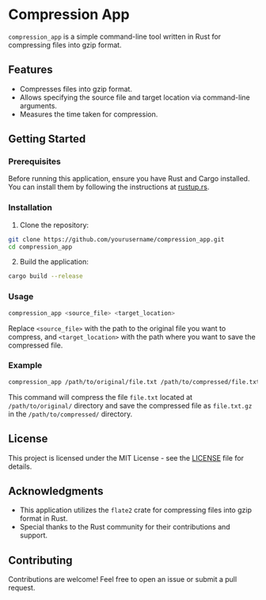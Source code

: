 # Compression App

`compression_app` is a simple command-line tool written in Rust for compressing files into gzip format.

## Features

- Compresses files into gzip format.
- Allows specifying the source file and target location via command-line arguments.
- Measures the time taken for compression.

## Getting Started

### Prerequisites

Before running this application, ensure you have Rust and Cargo installed. You can install them by following the instructions at [rustup.rs](https://rustup.rs/).

### Installation

1. Clone the repository:

```bash
git clone https://github.com/yourusername/compression_app.git
cd compression_app
```

2. Build the application:

```bash
cargo build --release
```

### Usage

```bash
compression_app <source_file> <target_location>
```

Replace `<source_file>` with the path to the original file you want to compress, and `<target_location>` with the path where you want to save the compressed file.

### Example

```bash
compression_app /path/to/original/file.txt /path/to/compressed/file.txt.gz
```

This command will compress the file `file.txt` located at `/path/to/original/` directory and save the compressed file as `file.txt.gz` in the `/path/to/compressed/` directory.

## License

This project is licensed under the MIT License - see the [LICENSE](LICENSE) file for details.

## Acknowledgments

- This application utilizes the `flate2` crate for compressing files into gzip format in Rust.
- Special thanks to the Rust community for their contributions and support.

## Contributing

Contributions are welcome! Feel free to open an issue or submit a pull request.
